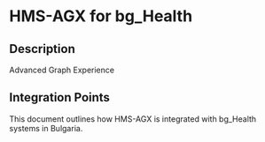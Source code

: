 # HMS-AGX for bg_Health

## Description

Advanced Graph Experience

## Integration Points

This document outlines how HMS-AGX is integrated with bg_Health systems in Bulgaria.
